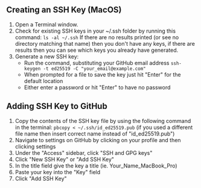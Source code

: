 ## Creating an SSH Key (MacOS)

1. Open a Terminal window.
2. Check for existing SSH keys in your ~/.ssh folder by running this command:
```ls -al ~/.ssh```
If there are no results printed (or see no directory matching that name) then you
don't have any keys, if there are results then you can see which keys you already have generated.
3. Generate a new SSH key:
    - Run the command, substituting your GitHub email address
    ```ssh-keygen -t ed25519 -C "your_email@example.com"``` 
    - When prompted for a file to save the key just hit "Enter" for the default location
    - Either enter a password or hit "Enter" to have no password

## Adding SSH Key to GitHub

1. Copy the contents of the SSH key file by using the following command in the terminal:
```pbcopy < ~/.ssh/id_ed25519.pub``` (if you used a different file name then insert correct name 
instead of "id_ed25519.pub")
2. Navigate to settings on GitHub by clicking on your profile and then clicking settings
3. Under the "Access" sidebar, click "SSH and GPG keys"
4. Click "New SSH Key" or "Add SSH Key"
5. In the title field give the key a title (ie. Your_Name_MacBook_Pro)
6. Paste your key into the "Key" field
7. Click "Add SSH Key"
